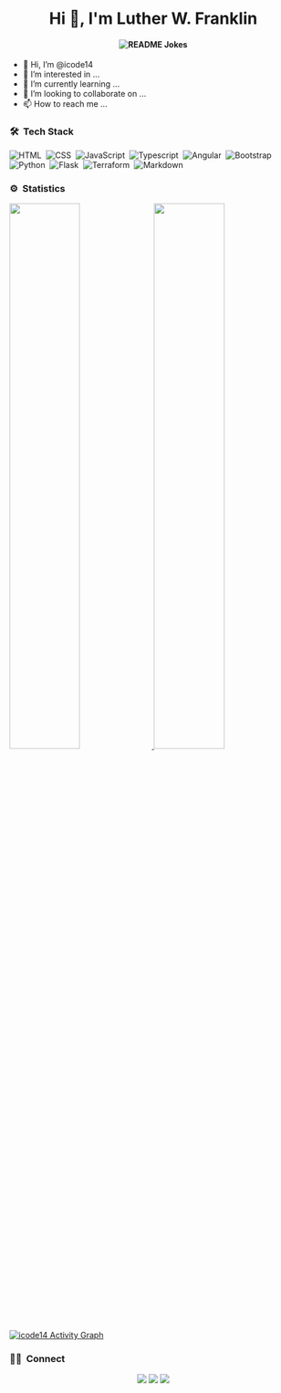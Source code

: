 <h1 align="center">Hi 👋, I'm Luther W. Franklin</h1>
<h4 align="center"><img align="center" src="https://readme-jokes.vercel.app/api" alt="README Jokes"></h4>


- 👋 Hi, I’m @icode14
- 👀 I’m interested in ...
- 🌱 I’m currently learning ...
- 💞️ I’m looking to collaborate on ...
- 📫 How to reach me ...

<!---
icode14/icode14 is a ✨ special ✨ repository because its `README.md` (this file) appears on your GitHub profile.
You can click the Preview link to take a look at your changes.
--->

### 🛠 &nbsp;Tech Stack
![HTML](https://img.shields.io/badge/-HTML-05122A?style=flat&logo=HTML5)&nbsp;
![CSS](https://img.shields.io/badge/-CSS-05122A?style=flat&logo=CSS3&logoColor=1572B6)&nbsp;
![JavaScript](https://img.shields.io/badge/-JavaScript-05122A?style=flat&logo=javascript)&nbsp;
![Typescript](https://img.shields.io/badge/Typescript-05122A?style=flat&logo=typescript)&nbsp;
![Angular](https://img.shields.io/badge/Angular-05122A?style=flat&logo=angular)&nbsp;
![Bootstrap](https://img.shields.io/badge/-Bootstrap-05122A?style=flat&logo=bootstrap&logoColor=563D7C)\
![Python](https://img.shields.io/badge/-Python-05122A?style=flat&logo=python)&nbsp;
![Flask](https://img.shields.io/badge/-Flask-05122A?style=flat&logo=flask)&nbsp;
![Terraform](https://img.shields.io/badge/Terraform-05122A?style=flat&logo=terraform)&nbsp;
![Markdown](https://img.shields.io/badge/-Markdown-05122A?style=flat&logo=markdown)

### ⚙️ &nbsp;Statistics
<p align="left">
  <a href="https://github.com/icode14">
  <img width="49.5%" src="https://github-readme-stats.vercel.app/api?username=icode14&show_icons=true&theme=gruvbox&hide_border=true" />
  <img width="49.5%" src="https://github-readme-streak-stats.herokuapp.com/?user=icode14&theme=gruvbox&hide_border=true" />
  </a>
</p>
<br>

[![icode14 Activity Graph](https://activity-graph.herokuapp.com/graph?username=icode14&custom_title=icode14%27s%20Contribution%20Graph&theme=gruvbox&bg_color=282828&hide_border=true&line=d1a01f&point=c58545)](https://github.com/icode14)

### 🤝🏻 &nbsp;Connect
<p align="center">
<a href="https://www.linkedin.com/in/franklin-wae-luther"><img src="https://img.shields.io/badge/-Franklin%20Wae%20Luther-0077B5?style=flat&logo=Linkedin&logoColor=white"/></a>
<a href="https://www.instagram.com/phoenixwaeluther"><img src="https://img.shields.io/badge/-@phoenixwaeluther-E4405F?style=flat&logo=Instagram&logoColor=white"/></a>
<a href="https://twitter.com/prod_luther"><img src="https://img.shields.io/badge/-@prod_luther-1877F2?style=flat&logo=Twitter&logoColor=white"/></a>
</p>
